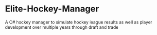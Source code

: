 # Elite-Hockey-Manager
A C# hockey manager to simulate hockey league results as well as player development over multiple years through draft and trade

